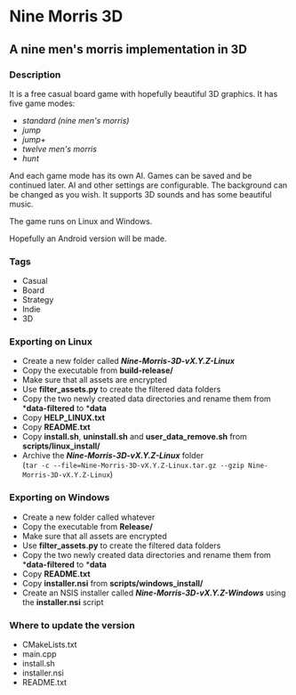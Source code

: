 # Nine Morris 3D

## A nine men's morris implementation in 3D

### Description

It is a free casual board game with hopefully beautiful 3D graphics. It has five game modes:
- _standard (nine men's morris)_
- _jump_
- _jump+_
- _twelve men's morris_
- _hunt_

And each game mode has its own AI. Games can be saved and be continued later. AI and other
settings are configurable. The background can be changed as you wish. It supports 3D sounds and
has some beautiful music.

The game runs on Linux and Windows.

Hopefully an Android version will be made.

### Tags

- Casual
- Board
- Strategy
- Indie
- 3D

### Exporting on Linux

- Create a new folder called **_Nine-Morris-3D-vX.Y.Z-Linux_**
- Copy the executable from **build-release/**
- Make sure that all assets are encrypted
- Use **filter_assets.py** to create the filtered data folders
- Copy the two newly created data directories and rename them from ***data-filtered** to ***data**
- Copy **HELP_LINUX.txt**
- Copy **README.txt**
- Copy **install.sh**, **uninstall.sh** and **user_data_remove.sh** from **scripts/linux_install/**
- Archive the **_Nine-Morris-3D-vX.Y.Z-Linux_** folder  
  (`tar -c --file=Nine-Morris-3D-vX.Y.Z-Linux.tar.gz --gzip Nine-Morris-3D-vX.Y.Z-Linux`)

### Exporting on Windows

- Create a new folder called whatever
- Copy the executable from **Release/**
- Make sure that all assets are encrypted
- Use **filter_assets.py** to create the filtered data folders
- Copy the two newly created data directories and rename them from ***data-filtered** to ***data**
- Copy **README.txt**
- Copy **installer.nsi** from **scripts/windows_install/**
- Create an NSIS installer called **_Nine-Morris-3D-vX.Y.Z-Windows_** using the **installer.nsi** script

### Where to update the version

- CMakeLists.txt
- main.cpp
- install.sh
- installer.nsi
- README.txt
